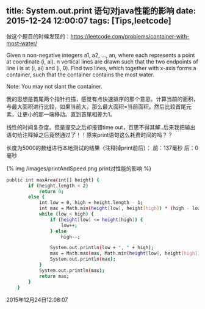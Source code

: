 title: System.out.print 语句对java性能的影响
date: 2015-12-24 12:00:07
tags: [Tips,leetcode]
---
做这个题目的时候发现的：https://leetcode.com/problems/container-with-most-water/

Given n non-negative integers a1, a2, ..., an, where each represents a point at coordinate (i, ai). n vertical lines are drawn such that the two endpoints of line i is at (i, ai) and (i, 0). Find two lines, which together with x-axis forms a container, such that the container contains the most water.

Note: You may not slant the container.

我的思想是首尾两个指针扫描，感觉有点快速排序的那个意思。计算当前的面积，与最大面积进行比较，如果当前大，那么最大面积=当前面积。然后比较首尾元素，让更小的那一端移动。直到首尾相差为1。

线性的时间复杂度。但是提交之后却报错time out，百思不得其解..后来我把输出语句给注释掉之后竟然通过了！！原来print语句这么耗费时间的吗？？

长度为5000的数组进行本地测试的结果（注释掉print前后）：
前：137毫秒
后：0毫秒

{% img /images/printAndSpeed.png print对性能的影响 %}


``` bash
public int maxArea(int[] height) {
		if (height.length < 2)
			return 0;
		else {
			int low = 0, high = height.length - 1;
			int max = Math.min(height[low], height[high]) * (high - low);
			while (low < high) {
				if (height[low] <= height[high]) {
					low++;
				} else
					high--;

				System.out.println(low + ", " + high);
				max = Math.max(max, Math.min(height[low], height[high]) * (high - low));
				System.out.println(max);
			}
			System.out.println(max);
			return max;
		}
	}
```

2015年12月24日12:08:07